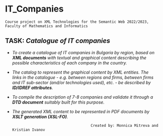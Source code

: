 # IT_Companies
    Course project on XML Technologies for the Semantic Web 2022/2023, Faculty of Mathematics and Informatics
              
   **TASK: _Catalogue of IT companies_**
   ---
  - _To create a catalogue of IT companies in Bulgaria by region, based on **XML documents** with textual and graphical content describing the possible characteristics of each company in the country._
  - _The catalog to represent the graphical content by XML entities. The links in the catalogue - e.g. between regions and firms, between firms and IT sub-sector (and/or technologies used), etc. - be described by **ID/IDREF attributes**._
  - _To compile the description of 7-8 companies and validate it through a **DTD document** suitably built for this purpose._
  - _The generated XML content to be represented in PDF documents by **XSLT generation (XSL-FO)**._

  
  
                                            Created by: Monnica Mitreva and Kristian Ivanov

